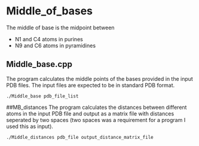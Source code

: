 # Middle_of_bases
The middle of base is the midpoint between
- N1 and C4 atoms in purines
- N9 and C6 atoms in pyramidines
 
## Middle_base.cpp
 The program calculates the middle points of the bases provided in the input PDB files. The input files are expected to be in standard PDB format. 
 
 ```
 ./Middle_base pdb_file_list
 ```

##MB_distances
The program calculates the distances between different atoms in the input PDB file and output as a matrix file with distances seperated by two spaces (two spaces was a requirement for a program I used this as input).
 ```
 ./Middle_distances pdb_file output_distance_matrix_file
 ```